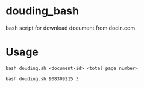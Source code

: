 # douding_bash
bash script for download document from docin.com

# Usage

`bash douding.sh <document-id> <total page number>`

`bash douding.sh 908309215 3`
